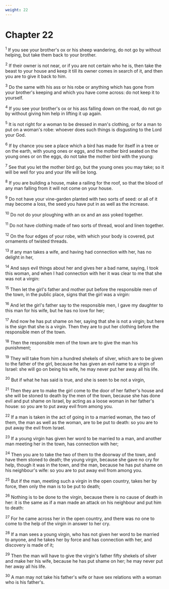 ```yaml
---
weight: 22
---
```


# Chapter 22

<sup>1</sup> If you see your brother's ox or his sheep wandering, do not go by without helping, but take them back to your brother. 

<sup>2</sup> If their owner is not near, or if you are not certain who he is, then take the beast to your house and keep it till its owner comes in search of it, and then you are to give it back to him. 

<sup>3</sup> Do the same with his ass or his robe or anything which has gone from your brother's keeping and which you have come across: do not keep it to yourself. 

<sup>4</sup> If you see your brother's ox or his ass falling down on the road, do not go by without giving him help in lifting it up again. 

<sup>5</sup> It is not right for a woman to be dressed in man's clothing, or for a man to put on a woman's robe: whoever does such things is disgusting to the Lord your God. 

<sup>6</sup> If by chance you see a place which a bird has made for itself in a tree or on the earth, with young ones or eggs, and the mother bird seated on the young ones or on the eggs, do not take the mother bird with the young: 

<sup>7</sup> See that you let the mother bird go, but the young ones you may take; so it will be well for you and your life will be long. 

<sup>8</sup> If you are building a house, make a railing for the roof, so that the blood of any man falling from it will not come on your house. 

<sup>9</sup> Do not have your vine-garden planted with two sorts of seed: or all of it may become a loss, the seed you have put in as well as the increase. 

<sup>10</sup> Do not do your ploughing with an ox and an ass yoked together. 

<sup>11</sup> Do not have clothing made of two sorts of thread, wool and linen together. 

<sup>12</sup> On the four edges of your robe, with which your body is covered, put ornaments of twisted threads. 

<sup>13</sup> If any man takes a wife, and having had connection with her, has no delight in her, 

<sup>14</sup> And says evil things about her and gives her a bad name, saying, I took this woman, and when I had connection with her it was clear to me that she was not a virgin: 

<sup>15</sup> Then let the girl's father and mother put before the responsible men of the town, in the public place, signs that the girl was a virgin: 

<sup>16</sup> And let the girl's father say to the responsible men, I gave my daughter to this man for his wife, but he has no love for her; 

<sup>17</sup> And now he has put shame on her, saying that she is not a virgin; but here is the sign that she is a virgin. Then they are to put her clothing before the responsible men of the town. 

<sup>18</sup> Then the responsible men of the town are to give the man his punishment; 

<sup>19</sup> They will take from him a hundred shekels of silver, which are to be given to the father of the girl, because he has given an evil name to a virgin of Israel: she will go on being his wife, he may never put her away all his life. 

<sup>20</sup> But if what he has said is true, and she is seen to be not a virgin, 

<sup>21</sup> Then they are to make the girl come to the door of her father's house and she will be stoned to death by the men of the town, because she has done evil and put shame on Israel, by acting as a loose woman in her father's house: so you are to put away evil from among you. 

<sup>22</sup> If a man is taken in the act of going in to a married woman, the two of them, the man as well as the woman, are to be put to death: so you are to put away the evil from Israel. 

<sup>23</sup> If a young virgin has given her word to be married to a man, and another man meeting her in the town, has connection with her; 

<sup>24</sup> Then you are to take the two of them to the doorway of the town, and have them stoned to death; the young virgin, because she gave no cry for help, though it was in the town, and the man, because he has put shame on his neighbour's wife: so you are to put away evil from among you. 

<sup>25</sup> But if the man, meeting such a virgin in the open country, takes her by force, then only the man is to be put to death; 

<sup>26</sup> Nothing is to be done to the virgin, because there is no cause of death in her: it is the same as if a man made an attack on his neighbour and put him to death: 

<sup>27</sup> For he came across her in the open country, and there was no one to come to the help of the virgin in answer to her cry. 

<sup>28</sup> If a man sees a young virgin, who has not given her word to be married to anyone, and he takes her by force and has connection with her, and discovery is made of it; 

<sup>29</sup> Then the man will have to give the virgin's father fifty shekels of silver and make her his wife, because he has put shame on her; he may never put her away all his life. 

<sup>30</sup> A man may not take his father's wife or have sex relations with a woman who is his father's. 


